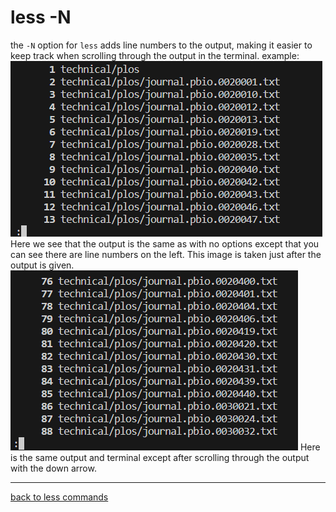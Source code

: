# less -N
the `-N` option for `less` adds line numbers to the output, making it easier to keep track when scrolling through 
the output in the terminal. 
example:  
![a](lab3_less_-N1.png)
Here we see that the output is the same as with no options except that you can see there are line numbers on the left.
This image is taken just after the output is given.
![a](lab3_less_-N2.png)
Here is the same output and terminal except after scrolling through the output with the down arrow.

---
[back to less commands](lab3_less.md
)
